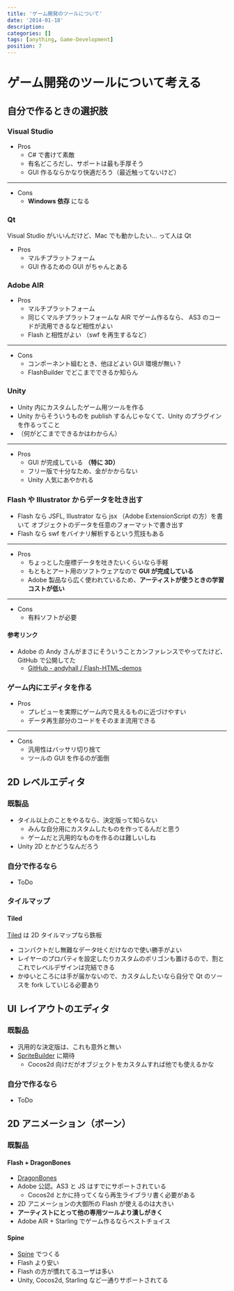 ```yaml
---
title: 'ゲーム開発のツールについて'
date: '2014-01-18'
description:
categories: []
tags: [anything, Game-Development]
position: 7
---
```


# ゲーム開発のツールについて考える

## 自分で作るときの選択肢

### Visual Studio

- Pros
    - C# で書けて素敵
    - 有名どころだし、サポートは最も手厚そう
    - GUI 作るならかなり快適だろう（最近触ってないけど）

___

- Cons
    - **Windows 依存** になる

### Qt

Visual Studio がいいんだけど、Mac でも動かしたい… って人は Qt

- Pros
    - マルチプラットフォーム
    - GUI 作るための GUI がちゃんとある

### Adobe AIR

- Pros
    - マルチプラットフォーム
    - 同じくマルチプラットフォームな AIR でゲーム作るなら、
      AS3 のコードが流用できるなど相性がよい
    - Flash と相性がよい （swf を再生するなど）

___

- Cons
    - コンポーネント組むとき、他ほどよい GUI 環境が無い？
    - FlashBuilder でどこまでできるか知らん

### Unity

- Unity 内にカスタムしたゲーム用ツールを作る
- Unity からそういうものを publish するんじゃなくて、Unity のプラグインを作るってこと
- （何がどこまでできるかはわからん）

___

- Pros
    - GUI が完成している **（特に 3D）**
    - フリー版で十分なため、金がかからない
    - Unity 人気にあやかれる

### Flash や Illustrator からデータを吐き出す

- Flash なら JSFL, Illustrator なら jsx （Adobe ExtensionScript の方）を書いて
  オブジェクトのデータを任意のフォーマットで書き出す
- Flash なら swf をバイナリ解析するという荒技もある

___

- Pros
    - ちょっとした座標データを吐きたいくらいなら手軽
    - もともとアート用のソフトウェアなので **GUI が完成している**
    - Adobe 製品なら広く使われているため、**アーティストが使うときの学習コストが低い**

___

- Cons
    - 有料ソフトが必要

#### 参考リンク

- Adobe の Andy さんがまさにそういうことカンファレンスでやってたけど、GitHub で公開してた
    - [GitHub - andyhall / Flash-HTML-demos](https://github.com/andyhall/Flash-HTML-demos/tree/master/4-flash-cocos-level)

### ゲーム内にエディタを作る

- Pros
    - プレビューを実際にゲーム内で見えるものに近づけやすい
    - データ再生部分のコードをそのまま流用できる

___

- Cons
    - 汎用性はバッサリ切り捨て
    - ツールの GUI を作るのが面倒



## 2D レベルエディタ

### 既製品

- タイル以上のことをやるなら、決定版って知らない
    - みんな自分用にカスタムしたものを作ってるんだと思う
    - ゲームだと汎用的なものを作るのは難しいしね
- Unity 2D とかどうなんだろう

### 自分で作るなら

- ToDo

### タイルマップ

#### Tiled

[Tiled](http://www.mapeditor.org/) は 2D タイルマップなら鉄板

- コンパクトだし無難なデータ吐くだけなので使い勝手がよい
- レイヤーのプロパティを設定したりカスタムのポリゴンも置けるので、割とこれでレベルデザインは完結できる
- かゆいところには手が届かないので、カスタムしたいなら自分で Qt のソースを fork していじる必要あり


## UI レイアウトのエディタ

### 既製品

- 汎用的な決定版は、これも意外と無い
- [SpriteBuilder](http://www.spritebuilder.com/) に期待
    - Cocos2d 向けだがオブジェクトをカスタムすれば他でも使えるかな

### 自分で作るなら

- ToDo


## 2D アニメーション（ボーン）

### 既製品

#### Flash + DragonBones

- [DragonBones](http://dragonbones.github.io/)
- Adobe 公認。AS3 と JS はすでにサポートされている
    - Cocos2d とかに持ってくなら再生ライブラリ書く必要がある
- 2D アニメーションの大御所の Flash が使えるのは大きい
- **アーティストにとって他の専用ツールより潰しがきく**
- Adobe AIR + Starling でゲーム作るならベストチョイス

#### Spine

- [Spine](http://esotericsoftware.com/) でつくる
- Flash より安い
- Flash の方が慣れてるユーザは多い
- Unity, Cocos2d, Starling など一通りサポートされてる



